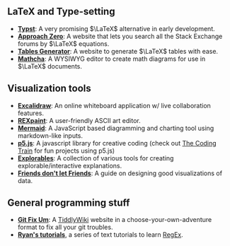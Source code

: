 ## LaTeX and Type-setting
- [**Typst**](https://typst.app/): A very promising $\LaTeX$ alternative in early development.
- [**Approach Zero**](https://approach0.xyz/search/): A website that lets you search all the Stack Exchange forums by $\LaTeX$ equations.
- [**Tables Generator**](https://www.tablesgenerator.com/): A website to generate $\LaTeX$ tables with ease.
- [**Mathcha**](https://www.mathcha.io/): A WYSIWYG editor to create math diagrams for use in $\LaTeX$ documents.

## Visualization tools
- [**Excalidraw**](https://excalidraw.com/): An online whiteboard application w/ live collaboration features.
- [**REXpaint**](https://kyzrati.itch.io/rexpaint): A user-friendly ASCII art editor.
- [**Mermaid**](https://mermaid-js.github.io/mermaid/#/): A JavaScript based diagramming and charting tool using markdown-like inputs.   
- [**p5.js**](**https://p5js.org/**): A javascript library for creative coding (check out [The Coding Train](https://www.youtube.com/channel/UCvjgXvBlbQiydffZU7m1_aw) for fun projects using p5.js)
- [**Explorables**](https://explorabl.es/tools/): A collection of various tools for creating explorable/interactive explanations.
- [**Friends don't let Friends**](https://github.com/cxli233/FriendsDontLetFriends): A guide on designing good visualizations of data.
  
## General programming stuff
- [**Git Fix Um**](http://sukima.github.io/GitFixUm/): A [TiddlyWiki](https://tiddlywiki.com/) website in a choose-your-own-adventure format to fix all your git troubles.
- [**Ryan's tutorials**](https://ryanstutorials.net/regular-expressions-tutorial/regular-expressions-basics.php), a series of text tutorials to learn [RegEx](https://en.wikipedia.org/wiki/Regular_expression).
